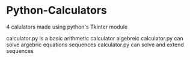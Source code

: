 # Python-Calculators
4 calulators made using python's Tkinter module

calculator.py is a basic arithmetic calculator
algebreic calculator.py can solve argebric equations
sequences calculator.py can solve and extend sequences
